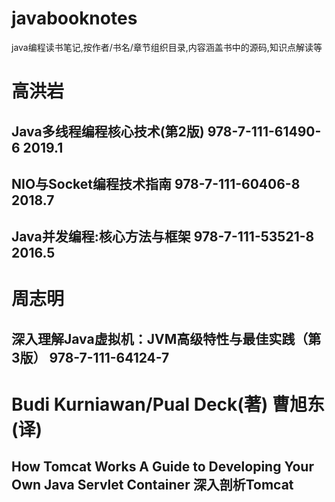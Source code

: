 # javabooknotes
java编程读书笔记,按作者/书名/章节组织目录,内容涵盖书中的源码,知识点解读等
# 高洪岩
## Java多线程编程核心技术(第2版) 978-7-111-61490-6 2019.1
## NIO与Socket编程技术指南 978-7-111-60406-8  2018.7
## Java并发编程:核心方法与框架 978-7-111-53521-8 2016.5
# 周志明
## 深入理解Java虚拟机：JVM高级特性与最佳实践（第3版） 978-7-111-64124-7
# Budi Kurniawan/Pual Deck(著) 曹旭东(译)
## How Tomcat Works A Guide to Developing Your Own Java Servlet Container 深入剖析Tomcat
